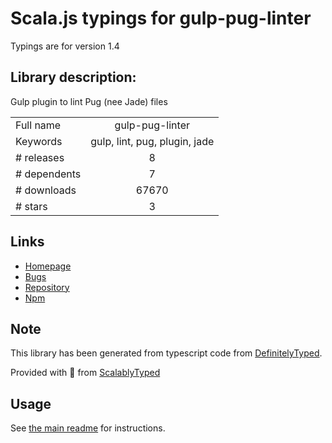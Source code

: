 
# Scala.js typings for gulp-pug-linter

Typings are for version 1.4

## Library description:
Gulp plugin to lint Pug (nee Jade) files

|                    |                 |
| ------------------ | :-------------: |
| Full name          | gulp-pug-linter |
| Keywords           | gulp, lint, pug, plugin, jade |
| # releases         | 8 |
| # dependents       | 7 |
| # downloads        | 67670 |
| # stars            | 3 |

## Links
- [Homepage](https://github.com/ilyakam/gulp-pug-linter#readme)
- [Bugs](https://github.com/ilyakam/gulp-pug-linter/issues)
- [Repository](https://github.com/ilyakam/gulp-pug-linter)
- [Npm](https://www.npmjs.com/package/gulp-pug-linter)
    


## Note
This library has been generated from typescript code from [DefinitelyTyped](https://definitelytyped.org).

Provided with :purple_heart: from [ScalablyTyped](https://github.com/oyvindberg/ScalablyTyped)

## Usage
See [the main readme](../../readme.md) for instructions.


